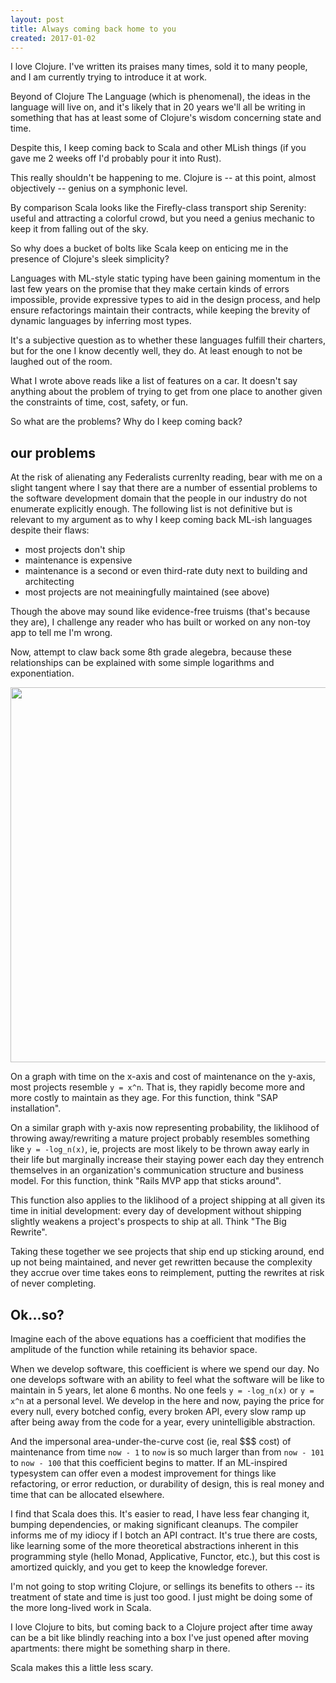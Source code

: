 ```yaml
---
layout: post
title: Always coming back home to you
created: 2017-01-02
---
```


I love Clojure. I've written its praises many times, sold it to many people,
and I am currently trying to introduce it at work.

Beyond of Clojure The Language (which is phenomenal), the ideas in the language
will live on, and it's likely that in 20 years we'll all be writing in something
that has at least some of Clojure's wisdom concerning state and time.

Despite this, I keep coming back to Scala and other MLish things (if you gave me 2 weeks
off I'd probably pour it into Rust).

This really shouldn't be happening to me.
Clojure is -- at this point, almost objectively -- genius on a symphonic level.

By comparison Scala looks like the Firefly-class transport ship
Serenity: useful and attracting a colorful crowd,
but you need a genius mechanic to keep it from falling out of the sky.

So why does a bucket of bolts like Scala keep on enticing me
in the presence of Clojure's sleek simplicity?

Languages with ML-style static typing have been gaining momentum in the
last few years on the promise that they make certain kinds
of errors impossible, provide expressive types to aid in the design process,
and help ensure refactorings maintain their contracts, while keeping the brevity
of dynamic languages by inferring most types.

It's a subjective question as to whether these languages fulfill their
charters, but for the one I know decently well, they do.
At least enough to not be laughed out of the room.

What I wrote above reads like a list of features
on a car. It doesn't say anything about the problem of trying to get
from one place to another given the constraints of time, cost, safety, or fun.

So what are the problems? Why do I keep coming back?

## our problems

At the risk of alienating any Federalists currenlty reading,
bear with me on a slight tangent where I say that there are a number of essential
problems to the software development domain that the people in our industry do not
enumerate explicitly enough. The following list is not definitive but is relevant
to my argument as to why I keep coming back ML-ish languages despite
their flaws:

- most projects don't ship
- maintenance is expensive
- maintenance is a second or even third-rate duty next to building and architecting
- most projects are not meainingfully maintained (see above)

Though the above may sound like evidence-free truisms (that's because they are),
I challenge any reader who has built or worked on any non-toy app to tell me I'm wrong.

Now, attempt to claw back some 8th grade alegebra,
because these relationships can be explained with some simple logarithms and
exponentiation.

<img src="https://i.imgur.com/oABZe8N.png" width="600px"></a>

On a graph with time on the x-axis and cost of maintenance on the y-axis,
most projects resemble `y = x^n`. That is, they rapidly become more
and more costly to maintain as they age. For this function,
think "SAP installation".

On a similar graph with y-axis now representing probability,
the liklihood of throwing away/rewriting a mature project
probably resembles something like `y = -log_n(x)`, ie, projects are most likely to
be thrown away early in their life but marginally increase their staying
power each day they entrench themselves in an organization's communication
structure and business model. For this function,
think "Rails MVP app that sticks around".

This function also applies to the liklihood of a project shipping at all
given its time in initial development: every day of development without
shipping slightly weakens a project's prospects to ship at all.
Think "The Big Rewrite".

Taking these together we see projects that ship end up sticking around,
end up not being maintained, and never get rewritten because the
complexity they accrue over time takes eons to reimplement, putting the
rewrites at risk of never completing.

## Ok...so?

Imagine each of the above equations has a coefficient that modifies the amplitude
of the function while retaining its behavior space.

When we develop software, this coefficient is where we spend our day.
No one develops software with an ability to feel what the software will
be like to maintain in 5 years, let alone 6 months. No one feels 
`y = -log_n(x)` or `y = x^n` at a personal level. We develop in the here and now,
paying the price for every null, every botched config, every broken API, every
slow ramp up after being away from the code for a year, every unintelligible abstraction.

And the impersonal area-under-the-curve cost (ie, real $$$ cost) of maintenance from time
`now - 1` to `now` is so much larger than from `now - 101` to `now - 100` that this coefficient
begins to matter. If an ML-inspired typesystem can offer even a modest improvement for
things like refactoring, or error reduction, or durability of design, this is real money and time
that can be allocated elsewhere.

I find that Scala does this. It's easier to read,
I have less fear changing it, bumping dependencies, or making significant
cleanups. The compiler informs me of my idiocy if I botch
an API contract. It's true there are costs, like learning some of the more
theoretical abstractions inherent in this programming style (hello Monad,
Applicative, Functor, etc.), but this cost is amortized quickly,
and you get to keep the knowledge forever.

I'm not going to stop writing Clojure, or sellings its benefits to
others -- its treatment of state and time is just too good.
I just might be doing some of the more long-lived work in Scala.

I love Clojure to bits, but coming back to a Clojure project after time away
can be a bit like blindly reaching into a box I've just opened after
moving apartments: there might be something sharp in there.

Scala makes this a little less scary.
